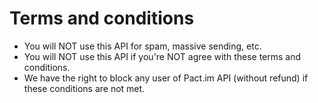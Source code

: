 # Terms and conditions

 -  You will NOT use this API for spam, massive sending, etc.
 -  You will NOT use this API if you're NOT agree with these terms and conditions.
 -  We have the right to block any user of Pact.im API (without refund) if these conditions are not met.
